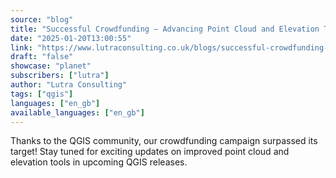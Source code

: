 ```yaml
---
source: "blog"
title: "Successful Crowdfunding – Advancing Point Cloud and Elevation Tools in QGIS"
date: "2025-01-20T13:00:55"
link: "https://www.lutraconsulting.co.uk/blogs/successful-crowdfunding-thank-you?utm_source=qgis"
draft: "false"
showcase: "planet"
subscribers: ["lutra"]
author: "Lutra Consulting"
tags: ["qgis"]
languages: ["en_gb"]
available_languages: ["en_gb"]
---
```


Thanks to the QGIS community, our crowdfunding campaign surpassed its target! Stay tuned for exciting updates on improved point cloud and elevation tools in upcoming QGIS releases.
